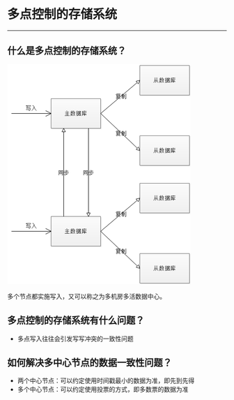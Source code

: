 # 多点控制的存储系统

---

## 什么是多点控制的存储系统？

![](/assets/003.png)

多个节点都实施写入，又可以称之为多机房多活数据中心。

## 多点控制的存储系统有什么问题？

* 多点写入往往会引发写写冲突的一致性问题

## 如何解决多中心节点的数据一致性问题？

* 两个中心节点：可以约定使用时间戳最小的数据为准，即先到先得
* 多个中心节点：可以约定使用投票的方式，即多数票的数据为准